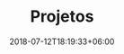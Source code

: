 ---
title: "Projetos"
date: 2018-07-12T18:19:33+06:00

heading : "PROJETOS"
description : "Confira os projetos desenvolvidos pelo PET Estatística"

pet_convida_title: PET CONVIDA
pet_convida_parags:
 - "O PET Convida é uma iniciativa do PET Estatística para promover a disseminação de ideias, tanto de Estatística, como da ciência em geral. O evento teve início em outubro de 2020 e consiste em convidar professores, pesquisadores, profissionais em geral e alunos, de todos os níveis, para exporem seus trabalhos e também falarem sobre suas carreiras, incluindo as dificuldades encontradas nessa trajetória."
 - "O principal objetivo é conhecer o trabalho dos mais diversos profissionais e das mais diferentes áreas, enriquecendo o conhecimento estatístico, geral e científico de todos que participam. Além disso, também visamos entender o caminho percorrido por estes profissionais."
 - "O PET utilizou a versão gratuita do serviço de streaming StreamYard para realizar as transmissões em 2020. Já em 2021, o PET recebeu acesso à uma versão paga do StreamYard, fornecida pela especialização em Data Science e Big Data da UFPR, o que aumentou significativamente a qualidade das transmissões."
 - "As transmissões são realizadas ao vivo às 18:00 hrs de sextas-feiras no canal do PET Estatística no YouTube e são divulgadas pelas nossas redes sociais."
---